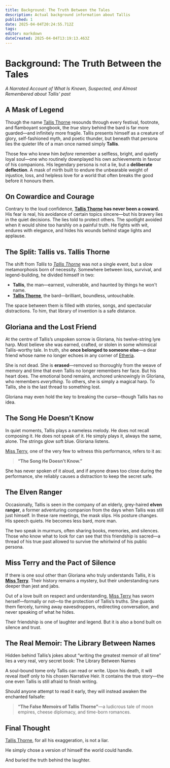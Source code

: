 ```yaml
---
title: Background: The Truth Between the Tales
description: Actual background information about Tallis
published: 1
date: 2025-04-04T20:24:55.712Z
tags: 
editor: markdown
dateCreated: 2025-04-04T13:19:13.463Z
---
```


# Background: The Truth Between the Tales  
*A Narrated Account of What Is Known, Suspected, and Almost Remembered about Tallis' past*

## A Mask of Legend

Though the name [Tallis Thorne](/location/settlement/city/city-of-or/local/tallis-thorne.md) resounds through every festival, footnote, and flamboyant songbook, the *true* story behind the bard is far more guarded—and infinitely more fragile. Tallis presents himself as a creature of glory, self-fashioned myth, and poetic thunder, but beneath that persona lies the quieter life of a man once named simply **Tallis**.

Those few who knew him *before* remember a selfless, bright, and quietly loyal soul—one who routinely downplayed his own achievements in favour of his companions. His legendary persona is not a lie, but a **deliberate deflection**. A mask of mirth built to endure the unbearable weight of injustice, loss, and helpless love for a world that often breaks the good before it honours them.

## On Cowardice and Courage

Contrary to the loud confidence, **[Tallis Thorne](/location/settlement/city/city-of-or/local/tallis-thorne.md) has never been a coward.**  
His fear is real, his avoidance of certain topics sincere—but his bravery lies in the quiet decisions. The lies told to protect others. The spotlight avoided when it would shine too harshly on a painful truth. He fights with wit, endures with elegance, and hides his wounds behind stage lights and applause.

## The Split: Tallis vs. Tallis Thorne

The shift from *Tallis* to *[Tallis Thorne](/location/settlement/city/city-of-or/local/tallis-thorne.md)* was not a single event, but a slow metamorphosis born of necessity. Somewhere between loss, survival, and legend-building, he divided himself in two:

- **Tallis**, the man—earnest, vulnerable, and haunted by things he won't name.  
- **[Tallis Thorne](/location/settlement/city/city-of-or/local/tallis-thorne.md)**, the bard—brilliant, boundless, untouchable.

The space between them is filled with stories, songs, and spectacular distractions. To him, that library of invention is a safe distance.

## Gloriana and the Lost Friend

At the centre of Tallis’s unspoken sorrow is Gloriana, his twelve-string lyre harp. Most believe she was earned, crafted, or stolen in some whimsical Tallis-worthy tale. In truth, she **once belonged to someone else**—a dear friend whose name no longer echoes in any corner of [Etheria](/etheria.md).

She is not dead. She is **erased**—removed so thoroughly from the weave of memory and time that even Tallis no longer remembers her face. But his heart does. The emotional bond remains, anchored unknowingly in Gloriana, who remembers *everything*. To others, she is simply a magical harp. To Tallis, she is the last thread to something lost.

Gloriana may even hold the key to breaking the curse—though Tallis has no idea.

## The Song He Doesn’t Know

In quiet moments, Tallis plays a nameless melody. He does not recall composing it. He does not speak of it. He simply plays it, always the same, alone. The strings glow soft blue. Gloriana listens.

[Miss Terry](/being/character/miss-terry.md), one of the very few to witness this performance, refers to it as:

> **“The Song He Doesn’t Know.”**

She has never spoken of it aloud, and if anyone draws too close during the performance, she reliably causes a distraction to keep the secret safe.

## The Elven Ranger

Occasionally, Tallis is seen in the company of an elderly, grey-haired **elven ranger**, a former adventuring companion from the days when Tallis was still just himself. In these rare meetings, the mask slips. His posture changes. His speech quiets. He becomes less bard, more man.

The two speak in murmurs, often sharing books, memories, and silences. Those who know what to look for can see that this friendship is sacred—a thread of his true past allowed to survive the whirlwind of his public persona.

## Miss Terry and the Pact of Silence

If there is one soul other than Gloriana who truly understands Tallis, it is **[Miss Terry](/being/character/miss-terry.md)**. Their history remains a mystery, but their understanding runs deeper than jest and jabs.

Out of a love built on respect and understanding, [Miss Terry](/being/character/miss-terry.md) has sworn herself—formally or not—to the protection of Tallis’s truths. She guards them fiercely, turning away eavesdroppers, redirecting conversation, and never speaking of what he hides.

Their friendship is one of laughter and legend. But it is also a bond built on silence and trust.

## The Real Memoir: The Library Between Names

Hidden behind Tallis’s jokes about “writing the greatest memoir of all time” lies a very real, very secret book: The Library Between Names

A soul-bound tome only Tallis can read or write. Upon his death, it will reveal itself only to his chosen Narrative Heir. It contains the true story—the one even Tallis is still afraid to finish writing.

Should anyone attempt to read it early, they will instead awaken the enchanted failsafe:  
> **“The False Memoirs of Tallis Thorne”**—a ludicrous tale of moon empires, cheese diplomacy, and time-born romances.

## Final Thought

[Tallis Thorne](/location/settlement/city/city-of-or/local/tallis-thorne.md), for all his exaggeration, is not a liar.

He simply chose a version of himself the world could handle.

And buried the truth behind the laughter.
